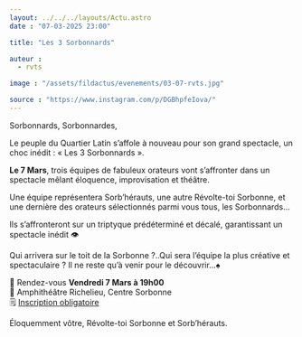 ```yaml
---
layout: ../../../layouts/Actu.astro
date : "07-03-2025 23:00"

title: "Les 3 Sorbonnards"

auteur :
  - rvts

image : "/assets/fildactus/evenements/03-07-rvts.jpg"

source : "https://www.instagram.com/p/DGBhpfeIova/"
---
```


Sorbonnards, Sorbonnardes,

Le peuple du Quartier Latin s’affole à nouveau pour son grand spectacle, un choc inédit : « Les 3 Sorbonnards ».

__Le 7 Mars__, trois équipes de fabuleux orateurs vont s’affronter dans un spectacle mêlant éloquence, improvisation et théâtre.

Une équipe représentera Sorb’hérauts, une autre Révolte-toi Sorbonne, et une dernière des orateurs sélectionnés parmi vous tous, les Sorbonnards…

Ils s’affronteront sur un triptyque prédéterminé et décalé, garantissant un spectacle inédit 👁️

Qui arrivera sur le toit de la Sorbonne ?..Qui sera l’équipe la plus créative et spectaculaire ? Il ne reste qu’à venir pour le découvrir…♠️

📆 Rendez-vous __Vendredi 7 Mars à 19h00__  
📍 Amphithéâtre Richelieu, Centre Sorbonne  
🗒️ [Inscription obligatoire](https://docs.google.com/forms/d/e/1FAIpQLSetVPZZG3-h5K_0bT4tPpjU521WkllYNBJFrLaMZJ3t-a5tYw/viewform)

Éloquemment vôtre, Révolte-toi Sorbonne et Sorb’hérauts.